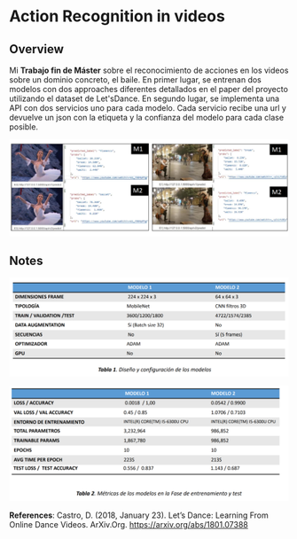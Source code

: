# Action Recognition in videos 

## Overview 
Mi **Trabajo fin de Máster** sobre el reconocimiento de acciones en los videos sobre un dominio concreto, el baile. 
En primer lugar, se entrenan dos modelos con dos approaches diferentes detallados en el paper del proyecto utilizando el dataset de Let'sDance. 
En segundo lugar, se implementa una API con dos servicios uno para cada modelo. Cada servicio recibe una url y devuelve un json con la etiqueta y la confianza del modelo para cada clase posible.

![inferencia ejemplos](https://github.com/pilarcode/action-recognition-in-videos/blob/master/images/ejemplo_inferencia.png)

## Notes 

![table 1](https://github.com/pilarcode/action-recognition-in-videos/blob/master/images/table1.png)

![table 1](https://github.com/pilarcode/action-recognition-in-videos/blob/master/images/table2.png)

**References**:
Castro, D. (2018, January 23). Let’s Dance: Learning From Online Dance Videos. ArXiv.Org. https://arxiv.org/abs/1801.07388 
